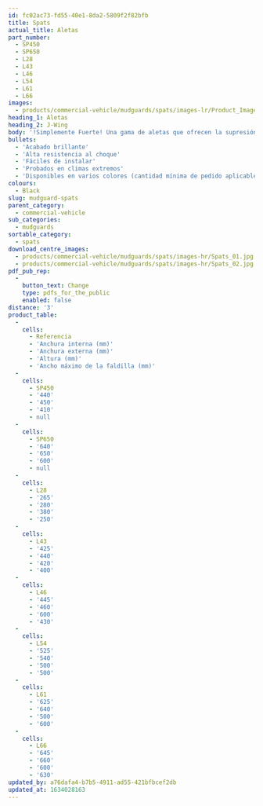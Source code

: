 ```yaml
---
id: fc02ac73-fd55-40e1-8da2-5809f2f82bfb
title: Spats
actual_title: Aletas
part_number:
  - SP450
  - SP650
  - L28
  - L43
  - L46
  - L54
  - L61
  - L66
images:
  - products/commercial-vehicle/mudguards/spats/images-lr/Product_Image_776x776_(518x518_focus_area)-SP650_01.jpg
heading_1: Aletas
heading_2: J-Wing
body: '!Simplemente Fuerte! Una gama de aletas que ofrecen la supresión de material proyectado que necesita.'
bullets:
  - 'Acabado brillante'
  - 'Alta resistencia al choque'
  - 'Fáciles de instalar'
  - 'Probados en climas extremos'
  - 'Disponibles en varios colores (cantidad mínima de pedido aplicable)'
colours:
  - Black
slug: mudguard-spats
parent_category:
  - commercial-vehicle
sub_categories:
  - mudguards
sortable_category:
  - spats
download_centre_images:
  - products/commercial-vehicle/mudguards/spats/images-hr/Spats_01.jpg
  - products/commercial-vehicle/mudguards/spats/images-hr/Spats_02.jpg
pdf_pub_rep:
  -
    button_text: Change
    type: pdfs_for_the_public
    enabled: false
distance: '3'
product_table:
  -
    cells:
      - Referencia
      - 'Anchura interna (mm)'
      - 'Anchura externa (mm)'
      - 'Altura (mm)'
      - 'Ancho máximo de la faldilla (mm)'
  -
    cells:
      - SP450
      - '440'
      - '450'
      - '410'
      - null
  -
    cells:
      - SP650
      - '640'
      - '650'
      - '600'
      - null
  -
    cells:
      - L28
      - '265'
      - '280'
      - '380'
      - '250'
  -
    cells:
      - L43
      - '425'
      - '440'
      - '420'
      - '400'
  -
    cells:
      - L46
      - '445'
      - '460'
      - '600'
      - '430'
  -
    cells:
      - L54
      - '525'
      - '540'
      - '500'
      - '500'
  -
    cells:
      - L61
      - '625'
      - '640'
      - '500'
      - '600'
  -
    cells:
      - L66
      - '645'
      - '660'
      - '600'
      - '630'
updated_by: a76dafa4-b7b5-4911-ad55-421bfbcef2db
updated_at: 1634028163
---
```


